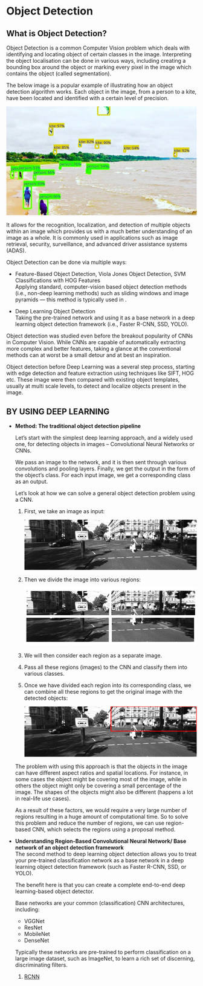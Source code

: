 # Object Detection

## What is Object Detection?
Object Detection is a common Computer Vision problem which deals with identifying and locating object of certain classes in the image. Interpreting the object localisation can be done in various ways, including creating a bounding box around the object or marking every pixel in the image which contains the object (called segmentation).

The below image is a popular example of illustrating how an object detection algorithm works. Each object in the image, from a person to a kite, have been located and identified with a certain level of precision.

![1](https://github.com/rjnp2/Object_Detection/blob/main/images/2.png)

It allows for the recognition, localization, and detection of multiple objects within an image which provides us with a much better understanding of an image as a whole. It is commonly used in applications such as image retrieval, security, surveillance, and advanced driver assistance systems (ADAS).

Object Detection can be done via multiple ways:

- Feature-Based Object Detection, Viola Jones Object Detection, SVM Classifications with HOG Features \
  Applying standard, computer-vision based object detection methods (i.e., non-deep learning methods) such as sliding windows and image pyramids — this method is typically used in .

- Deep Learning Object Detection \
  Taking the pre-trained network and using it as a base network in a deep learning object detection framework (i.e., Faster R-CNN, SSD, YOLO).

Object detection was studied even before the breakout popularity of CNNs in Computer Vision. While CNNs are capable of automatically extracting more complex and better features, taking a glance at the conventional methods can at worst be a small detour and at best an inspiration.

Object detection before Deep Learning was a several step process, starting with edge detection and feature extraction using techniques like SIFT, HOG etc. These image were then compared with existing object templates, usually at multi scale levels, to detect and localize objects present in the image.

## BY USING DEEP LEARNING

- **Method: The traditional object detection pipeline**

  Let’s start with the simplest deep learning approach, and a widely used one, for detecting objects in images – Convolutional Neural Networks or CNNs.
  
  We pass an image to the network, and it is then sent through various convolutions and pooling layers. Finally, we get the output in the form of the object’s class. For each input image, we get a corresponding class as an output. 

  Let’s look at how we can solve a general object detection problem using a CNN.

  1. First, we take an image as input:

      ![1](https://github.com/rjnp2/Object_Detection/blob/main/images/3.png)

  2. Then we divide the image into various regions:

      ![1](https://github.com/rjnp2/Object_Detection/blob/main/images/4.png)

  3. We will then consider each region as a separate image.
  4. Pass all these regions (images) to the CNN and classify them into various classes.
  5. Once we have divided each region into its corresponding class, we can combine all these regions to get the original image with the detected objects:

      ![1](https://github.com/rjnp2/Object_Detection/blob/main/images/5.png)

   The problem with using this approach is that the objects in the image can have different aspect ratios and spatial locations. For instance, in some cases the object might be covering most of the image, while in others the object might only be covering a small percentage of the image. The shapes of the objects might also be different (happens a lot in real-life use cases).

   As a result of these factors, we would require a very large number of regions resulting in a huge amount of computational time. So to solve this problem and reduce the number of regions, we can use region-based CNN, which selects the regions using a proposal method.

- **Understanding Region-Based Convolutional Neural Network/ Base network of an object detection framework** \
  The second method to deep learning object detection allows you to treat your pre-trained classification network as a base network in a deep learning object detection framework (such as Faster R-CNN, SSD, or YOLO).

  The benefit here is that you can create a complete end-to-end deep learning-based object detector.
  
  Base networks are your common (classification) CNN architectures, including:
  - VGGNet
  - ResNet
  - MobileNet
  - DenseNet
  
  Typically these networks are pre-trained to perform classification on a large image dataset, such as ImageNet, to learn a rich set of discerning, discriminating filters.
  1. [RCNN](https://github.com/rjnp2/Object_Detection/tree/main/1.%20RCNN)
  
